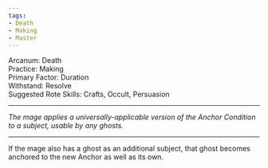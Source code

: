 ```yaml
---
tags:
- Death
- Making
- Master
---
```


Arcanum: Death\
Practice: Making\
Primary Factor: Duration\
Withstand: Resolve\
Suggested Rote Skills: Crafts, Occult, Persuasion

---

_The mage applies a universally-applicable version of the Anchor Condition to a subject, usable by any ghosts._

---

If the mage also has a ghost as an additional subject, that ghost becomes anchored to the new Anchor as well as its own.